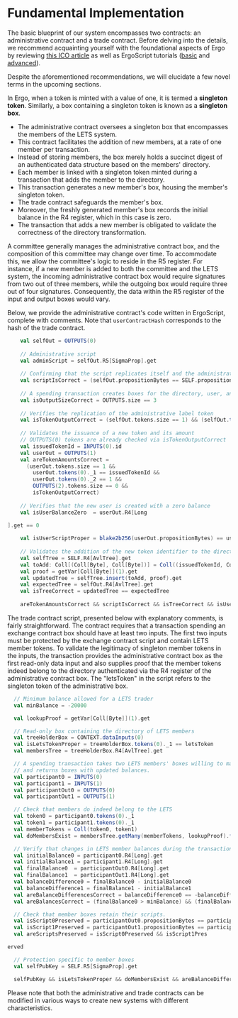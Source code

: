 # Fundamental Implementation

The basic blueprint of our system encompasses two contracts: an administrative contract and a trade contract. Before delving into the details, we recommend acquainting yourself with the foundational aspects of Ergo by reviewing [this ICO article](https://github.com/ergoplatform/ergo/wiki/An-ICO-Example-On-Top-Of-Ergo) as well as ErgoScript tutorials ([basic](https://ergoplatform.org/docs/ErgoScript.pdf) and [advanced](https://ergoplatform.org/docs/sigmastate_protocols.pdf)).

Despite the aforementioned recommendations, we will elucidate a few novel terms in the upcoming sections.

In Ergo, when a token is minted with a value of one, it is termed a **singleton token**. Similarly, a box containing a singleton token is known as a **singleton box**.

- The administrative contract oversees a singleton box that encompasses the members of the LETS system. 
- This contract facilitates the addition of new members, at a rate of one member per transaction. 
- Instead of storing members, the box merely holds a succinct digest of an authenticated data structure based on the members' directory. 
- Each member is linked with a singleton token minted during a transaction that adds the member to the directory. 
- This transaction generates a new member's box, housing the member's singleton token. 
- The trade contract safeguards the member's box. 
- Moreover, the freshly generated member's box records the initial balance in the R4 register, which in this case is zero.
- The transaction that adds a new member is obligated to validate the correctness of the directory transformation.

A committee generally manages the administrative contract box, and the composition of this committee may change over time. To accommodate this, we allow the committee's logic to reside in the R5 register. For instance, if a new member is added to both the committee and the LETS system, the incoming administrative contract box would require signatures from two out of three members, while the outgoing box would require three out of four signatures. Consequently, the data within the R5 register of the input and output boxes would vary.

Below, we provide the administrative contract's code written in ErgoScript, complete with comments. Note that `userContractHash` corresponds to the hash of the trade contract. 

```scala
    val selfOut = OUTPUTS(0)
 
    // Administrative script
    val adminScript = selfOut.R5[SigmaProp].get
 
    // Confirming that the script replicates itself and the administrative script is satisfied
    val scriptIsCorrect = (selfOut.propositionBytes == SELF.propositionBytes) && adminScript
 
    // A spending transaction creates boxes for the directory, user, and fee
    val isOutputSizeCorrect = OUTPUTS.size == 3
 
    // Verifies the replication of the administrative label token 
    val isTokenOutputCorrect = (selfOut.tokens.size == 1) && (selfOut.tokens(0)._1 == letsToken)
 
    // Validates the issuance of a new token and its amount
    // OUTPUTS(0) tokens are already checked via isTokenOutputCorrect
    val issuedTokenId = INPUTS(0).id
    val userOut = OUTPUTS(1)
    val areTokenAmountsCorrect =
      (userOut.tokens.size == 1 &&
        userOut.tokens(0)._1 == issuedTokenId &&
        userOut.tokens(0)._2 == 1 &&
        OUTPUTS(2).tokens.size == 0 &&
        isTokenOutputCorrect)
 
    // Verifies that the new user is created with a zero balance
    val isUserBalanceZero  = userOut.R4[Long

].get == 0
 
    val isUserScriptProper = blake2b256(userOut.propositionBytes) == userContractHash
 
    // Validates the addition of the new token identifier to the directory
    val selfTree = SELF.R4[AvlTree].get
    val toAdd: Coll[(Coll[Byte], Coll[Byte])] = Coll((issuedTokenId, Coll[Byte]()))
    val proof = getVar[Coll[Byte]](1).get
    val updatedTree = selfTree.insert(toAdd, proof).get
    val expectedTree = selfOut.R4[AvlTree].get
    val isTreeCorrect = updatedTree == expectedTree
 
    areTokenAmountsCorrect && scriptIsCorrect && isTreeCorrect && isUserBalanceZero && isUserScriptProper      
```

The trade contract script, presented below with explanatory comments, is fairly straightforward. The contract requires that a transaction spending an exchange contract box should have at least two inputs. The first two inputs must be protected by the exchange contract script and contain LETS member tokens. To validate the legitimacy of singleton member tokens in the inputs, the transaction provides the administrative contract box as the first read-only data input and also supplies proof that the member tokens indeed belong to the directory authenticated via the R4 register of the administrative contract box. The "letsToken" in the script refers to the singleton token of the administrative box. 

```scala
  // Minimum balance allowed for a LETS trader
  val minBalance = -20000

  val lookupProof = getVar[Coll[Byte]](1).get

  // Read-only box containing the directory of LETS members
  val treeHolderBox = CONTEXT.dataInputs(0)
  val isLetsTokenProper = treeHolderBox.tokens(0)._1 == letsToken
  val membersTree = treeHolderBox.R4[AvlTree].get

  // A spending transaction takes two LETS members' boxes willing to make a trade, 
  // and returns boxes with updated balances.
  val participant0 = INPUTS(0)
  val participant1 = INPUTS(1)
  val participantOut0 = OUTPUTS(0)
  val participantOut1 = OUTPUTS(1)

  // Check that members do indeed belong to the LETS
  val token0 = participant0.tokens(0)._1
  val token1 = participant1.tokens(0)._1
  val memberTokens = Coll(token0, token1)
  val doMembersExist = membersTree.getMany(memberTokens, lookupProof).forall({ (o: Option[Coll[Byte]]) => o.isDefined })

  // Verify that changes in LETS member balances during the transaction are correct
  val initialBalance0 = participant0.R4[Long].get
  val initialBalance1 = participant1.R4[Long].get
  val finalBalance0  = participantOut0.R4[Long].get
  val finalBalance1  = participantOut1.R4[Long].get
  val balanceDifference0 = finalBalance0 - initialBalance0
  val balanceDifference1 = finalBalance1 - initialBalance1
  val areBalanceDifferencesCorrect = balanceDifference0 == -balanceDifference1
  val areBalancesCorrect = (finalBalance0 > minBalance) && (finalBalance1 > minBalance) && areBalanceDifferencesCorrect

  // Check that member boxes retain their scripts.
  val isScript0Preserved = participantOut0.propositionBytes == participant0.propositionBytes
  val isScript1Preserved = participantOut1.propositionBytes == participant1.propositionBytes
  val areScriptsPreserved = isScript0Preserved && isScript1Pres

erved

  // Protection specific to member boxes
  val selfPubKey = SELF.R5[SigmaProp].get

  selfPubKey && isLetsTokenProper && doMembersExist && areBalanceDifferencesCorrect && areScriptsPreserved
```

Please note that both the administrative and trade contracts can be modified in various ways to create new systems with different characteristics.